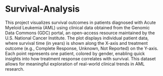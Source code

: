 # Survival-Analysis

This project visualizes survival outcomes in patients diagnosed with Acute Myeloid Leukemia (AML) using clinical data obtained from the Genomic Data Commons (GDC) portal, an open-access resource maintained by the U.S. National Cancer Institute. The plot displays individual patient data, where survival time (in years) is shown along the X-axis and treatment outcome (e.g., Complete Response, Unknown, Not Reported) on the Y-axis. Each point represents one patient, colored by gender, enabling quick insights into how treatment response correlates with survival. This dataset allows for meaningful exploration of real-world clinical trends in AML research.